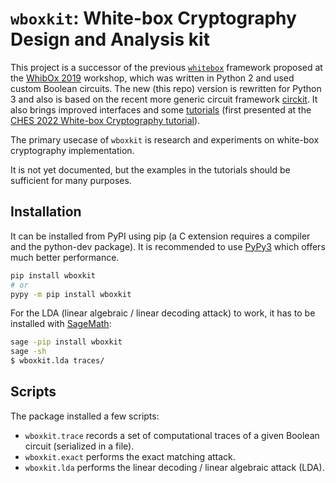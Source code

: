 # `wboxkit`: White-box Cryptography Design and Analysis kit

This project is a successor of the previous [`whitebox`](https://github.com/cryptolu/whitebox/tree/master/synthesis) framework proposed at the [WhibOx 2019](https://www.cryptoexperts.com/whibox2019/) workshop, which was written in Python 2 and used custom Boolean circuits. The new (this repo) version is rewritten for Python 3 and also is based on the recent more generic circuit framework [circkit](https://github.com/cryptoexperts/circkit). It also brings improved interfaces and some [tutorials](./tutorials/) (first presented at the [CHES 2022 White-box Cryptography tutorial](https://ches.iacr.org/2022/tutorials.php)).

The primary usecase of `wboxkit` is research and experiments on white-box cryptography implementation.

It is not yet documented, but the examples in the tutorials should be sufficient for many purposes.

## Installation

It can be installed from PyPI using pip (a C extension requires a compiler and the python-dev package). It is recommended to use [PyPy3](https://www.pypy.org/download.html) which offers much better performance.

```sh
pip install wboxkit
# or
pypy -m pip install wboxkit
```

For the LDA (linear algebraic / linear decoding attack) to work, it has to be installed with [SageMath](https://www.sagemath.org/):

```sh
sage -pip install wboxkit
sage -sh
$ wboxkit.lda traces/
```

## Scripts

The package installed a few scripts:

- `wboxkit.trace` records a set of computational traces of a given Boolean circuit (serialized in a file).
- `wboxkit.exact` performs the exact matching attack.
- `wboxkit.lda` performs the linear decoding / linear algebraic attack (LDA).